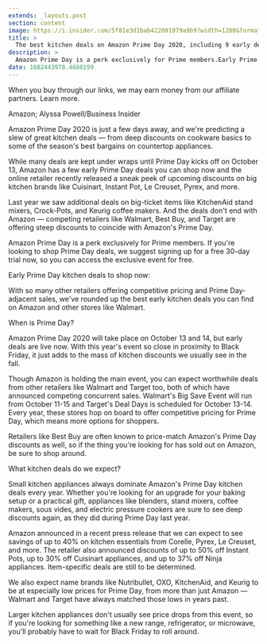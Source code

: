 ```yaml
--- 
extends: _layouts.post 
section: content 
image: https://i.insider.com/5f81e3d1bab422001979a9b9?width=1200&format=jpeg 
title: > 
  The best kitchen deals on Amazon Prime Day 2020, including 9 early deals you can shop now and what to expect 
description: > 
  Amazon Prime Day is a perk exclusively for Prime members.Early Prime Day kitchen deals to shop now:With so many other retailers offering competitive pricing and Prime Day-adjacent sales, we've rounded up the best early kitchen deals you can find on Amazon and other stores like Walmart.Amazon Prime Day 2020 will take place on October 13 and 14, but early deals are live now.Every year, these stores hop on board to offer competitive pricing for Prime Day, which means more options for shoppers.Small kitchen appliances always dominate Amazon's Prime Day kitchen deals every year. 
date: 1602443978.4688199 
--- 
```

When you buy through our links, we may earn money from our affiliate partners. Learn more.

Amazon; Alyssa Powell/Business Insider

Amazon Prime Day 2020 is just a few days away, and we're predicting a slew of great kitchen deals — from deep discounts on cookware basics to some of the season's best bargains on countertop appliances.

While many deals are kept under wraps until Prime Day kicks off on October 13, Amazon has a few early Prime Day deals you can shop now and the online retailer recently released a sneak peek of upcoming discounts on big kitchen brands like Cuisinart, Instant Pot, Le Creuset, Pyrex, and more.

Last year we saw additional deals on big-ticket items like KitchenAid stand mixers, Crock-Pots, and Keurig coffee makers. And the deals don't end with Amazon — competing retailers like Walmart, Best Buy, and Target are offering steep discounts to coincide with Amazon's Prime Day.

Amazon Prime Day is a perk exclusively for Prime members. If you're looking to shop Prime Day deals, we suggest signing up for a free 30-day trial now, so you can access the exclusive event for free.

Early Prime Day kitchen deals to shop now:

With so many other retailers offering competitive pricing and Prime Day-adjacent sales, we've rounded up the best early kitchen deals you can find on Amazon and other stores like Walmart.

When is Prime Day?

Amazon Prime Day 2020 will take place on October 13 and 14, but early deals are live now. With this year's event so close in proximity to Black Friday, it just adds to the mass of kitchen discounts we usually see in the fall.

Though Amazon is holding the main event, you can expect worthwhile deals from other retailers like Walmart and Target too, both of which have announced competing concurrent sales. Walmart's Big Save Event will run from October 11-15 and Target's Deal Days is scheduled for October 13-14. Every year, these stores hop on board to offer competitive pricing for Prime Day, which means more options for shoppers.

Retailers like Best Buy are often known to price-match Amazon's Prime Day discounts as well, so if the thing you're looking for has sold out on Amazon, be sure to shop around.

What kitchen deals do we expect?

Small kitchen appliances always dominate Amazon's Prime Day kitchen deals every year. Whether you're looking for an upgrade for your baking setup or a practical gift, appliances like blenders, stand mixers, coffee makers, sous vides, and electric pressure cookers are sure to see deep discounts again, as they did during Prime Day last year.

Amazon announced in a recent press release that we can expect to see savings of up to 40% on kitchen essentials from Corelle, Pyrex, Le Creuset, and more. The retailer also announced discounts of up to 50% off Instant Pots, up to 30% off Cuisinart appliances, and up to 37% off Ninja appliances. Item-specific deals are still to be determined.

We also expect name brands like Nutribullet, OXO, KitchenAid, and Keurig to be at especially low prices for Prime Day, from more than just Amazon — Walmart and Target have always matched those lows in years past.

Larger kitchen appliances don't usually see price drops from this event, so if you're looking for something like a new range, refrigerator, or microwave, you'll probably have to wait for Black Friday to roll around.